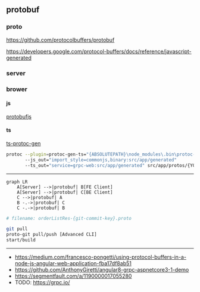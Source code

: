 ## protobuf

### proto

https://github.com/protocolbuffers/protobuf

https://developers.google.com/protocol-buffers/docs/reference/javascript-generated

### server

### brower

#### js

[protobufjs](https://www.npmjs.com/package/protobufjs)

#### ts

[ts-protoc-gen](https://www.npmjs.com/package/ts-protoc-gen)

```bash
protoc --plugin=protoc-gen-ts="{ABSOLUTEPATH}\node_modules\.bin\protoc-gen-ts.cmd"
       --js_out="import_style=commonjs,binary:src/app/generated"
       --ts_out="service=grpc-web:src/app/generated" src/app/protos/{YOURPROTOFILENAME}.proto
```

---

```mermaid
graph LR
	A[Server] -->|protobuf| B[FE Client]
	A[Server] -->|protobuf| C[BE Client]
	C -->|protobuf| A
	B -.->|protobuf| C
	C -.->|protobuf| B
```

```bash
# filename: orderListRes-{git-commit-key}.proto

git pull
proto-git pull/push [Advanced CLI]
start/build
```

---

- https://medium.com/francesco-pongetti/using-protocol-buffers-in-a-node-js-angular-web-application-fba17df8ab51
- https://github.com/AnthonyGiretti/angular8-grpc-aspnetcore3-1-demo
- https://segmentfault.com/a/1190000017055280
- TODO: https://grpc.io/
